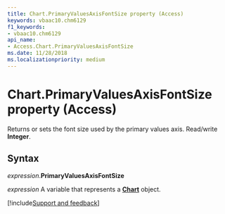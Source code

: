 ```yaml
---
title: Chart.PrimaryValuesAxisFontSize property (Access)
keywords: vbaac10.chm6129
f1_keywords:
- vbaac10.chm6129
api_name:
- Access.Chart.PrimaryValuesAxisFontSize
ms.date: 11/28/2018
ms.localizationpriority: medium
---
```



# Chart.PrimaryValuesAxisFontSize property (Access)

Returns or sets the font size used by the primary values axis. Read/write **Integer**.


## Syntax

_expression_.**PrimaryValuesAxisFontSize**

_expression_ A variable that represents a **[Chart](Access.Chart.md)** object.

[!include[Support and feedback](~/includes/feedback-boilerplate.md)]
